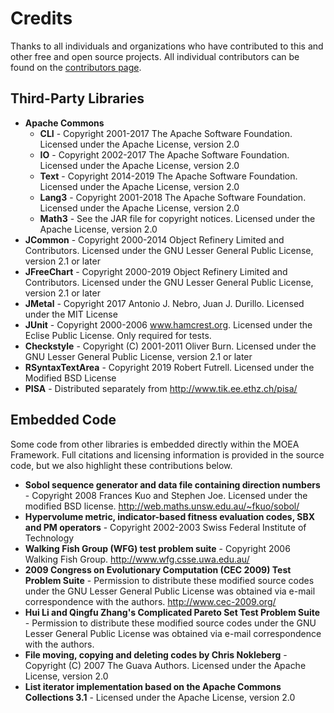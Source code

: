 # Credits

Thanks to all individuals and organizations who have contributed to this and other free and open source projects.  All individual contributors can be found
on the [contributors page](https://github.com/MOEAFramework/MOEAFramework/graphs/contributors).

## Third-Party Libraries

* **Apache Commons**
   * **CLI** - Copyright 2001-2017 The Apache Software Foundation. Licensed under the Apache License, version 2.0
   * **IO** - Copyright 2002-2017 The Apache Software Foundation. Licensed under the Apache License, version 2.0
   * **Text** - Copyright 2014-2019 The Apache Software Foundation. Licensed under the Apache License, version 2.0
   * **Lang3** - Copyright 2001-2018 The Apache Software Foundation. Licensed under the Apache License, version 2.0
   * **Math3** - See the JAR file for copyright notices. Licensed under the Apache License, version 2.0
* **JCommon** - Copyright 2000-2014 Object Refinery Limited and Contributors. Licensed under the GNU Lesser General Public License, version 2.1 or later
* **JFreeChart** - Copyright 2000-2019 Object Refinery Limited and Contributors. Licensed under the GNU Lesser General Public License, version 2.1 or later
* **JMetal** - Copyright 2017 Antonio J. Nebro, Juan J. Durillo. Licensed under the MIT License
* **JUnit** - Copyright 2000-2006 www.hamcrest.org. Licensed under the Eclise Public License. Only required for tests.
* **Checkstyle** - Copyright (C) 2001-2011 Oliver Burn. Licensed under the GNU Lesser General Public License, version 2.1 or later
* **RSyntaxTextArea** - Copyright 2019 Robert Futrell. Licensed under the Modified BSD License
* **PISA** - Distributed separately from http://www.tik.ee.ethz.ch/pisa/

## Embedded Code

Some code from other libraries is embedded directly within the MOEA Framework.  Full citations and licensing information is provided in the source
code, but we also highlight these contributions below.

* **Sobol sequence generator and data file containing direction numbers** - Copyright 2008 Frances Kuo and Stephen Joe. Licensed under the modified BSD license. http://web.maths.unsw.edu.au/~fkuo/sobol/
* **Hypervolume metric, indicator-based fitness evaluation codes, SBX and PM operators** - Copyright 2002-2003 Swiss Federal Institute of Technology
* **Walking Fish Group (WFG) test problem suite** - Copyright 2006 Walking Fish Group. http://www.wfg.csse.uwa.edu.au/
* **2009 Congress on Evolutionary Computation (CEC 2009) Test Problem Suite** - Permission to distribute these modified source codes under the GNU Lesser General Public License was obtained via e-mail correspondence with the authors. http://www.cec-2009.org/
* **Hui Li and Qingfu Zhang's Complicated Pareto Set Test Problem Suite** - Permission to distribute these modified source codes under the GNU Lesser General Public License was obtained via e-mail correspondence with the authors.
* **File moving, copying and deleting codes by Chris Nokleberg** - Copyright (C) 2007 The Guava Authors. Licensed under the Apache License, version 2.0
* **List iterator implementation based on the Apache Commons Collections 3.1** - Licensed under the Apache License, version 2.0
